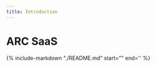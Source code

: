 ```yaml
---
title: Introduction
---
```


# ARC SaaS

{%
   include-markdown "./README.md"
   start="<!-- docs-index-start -->"
   end='<!-- docs-index-end -->'
%}
